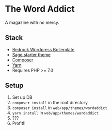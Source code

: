 # The Word Addict
A magazine with no mercy.

## Stack
- [Bedrock Wordpress Boilerplate](https://roots.io/bedrock/)
- [Sage starter theme](https://roots.io/sage/)
- [Composer](https://getcomposer.org/)
- [Yarn](https://yarnpkg.com/en/)
- Requires PHP >= 7.0

## Setup
1. Set up DB
1. `composer install` in the root directory
1. `composer install` in `web/app/themes/wordaddict`
1. `yarn install` in `web/app/themes/wordaddict`
1. ???
1. Profit!!